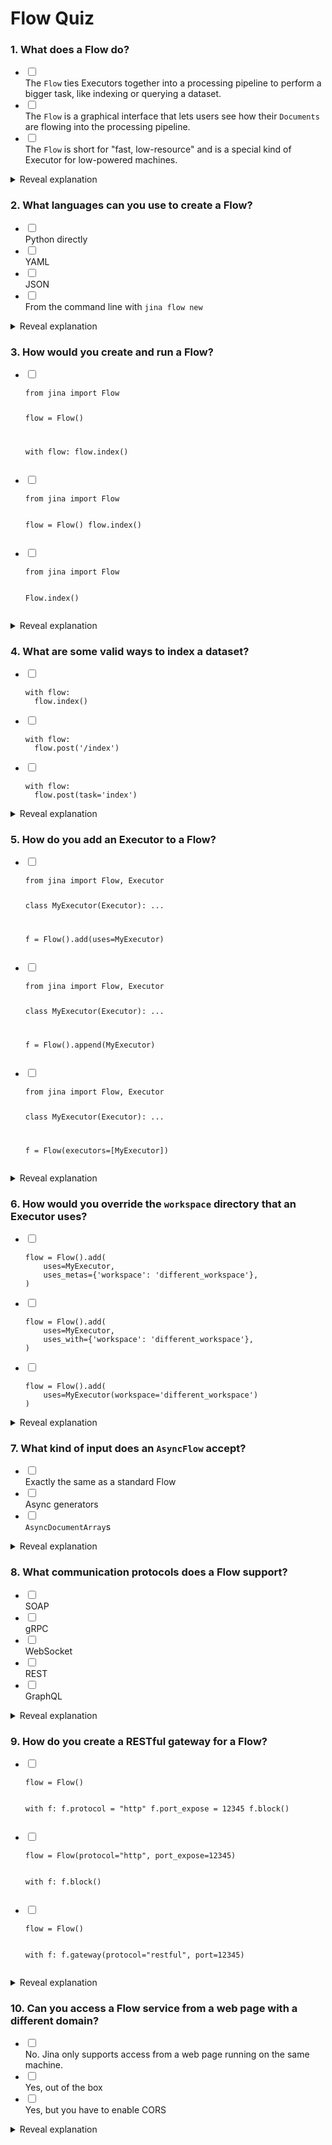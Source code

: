 # Flow Quiz
<h3> 1. What does a Flow do? </h3>
<ul>
<li class="flex my-2"> <input class="incorrect-answer mr-4 mt-1" type="checkbox"><div class="option"> The <code>Flow</code> ties Executors together into a processing pipeline to perform a bigger task, like indexing or querying a dataset. </div> </li>
<li class="flex my-2"> <input class="incorrect-answer mr-4 mt-1" type="checkbox"><div class="option"> The <code>Flow</code> is a graphical interface that lets users see how their <code>Documents</code> are flowing into the processing pipeline. </div> </li>
<li class="flex my-2"> <input class="incorrect-answer mr-4 mt-1" type="checkbox"><div class="option"> The <code>Flow</code> is short for &quot;fast, low-resource&quot; and is a special kind of Executor for low-powered machines. </div> </li>
</ul>
<details>
<summary>Reveal explanation</summary>
<p>
<p><a href="https://docs.jina.ai/fundamentals/flow/">The <code>Flow</code> ties Executors together into a processing pipeline to perform a bigger task, like indexing or querying a dataset</a>. Documents &quot;flow&quot; through the created pipeline and are processed by Executors.</p>

</p>
</details>
<h3> 2. What languages can you use to create a Flow? </h3>
<ul>
<li class="flex my-2"> <input class="incorrect-answer mr-4 mt-1" type="checkbox"><div class="option"> Python directly </div> </li>
<li class="flex my-2"> <input class="incorrect-answer mr-4 mt-1" type="checkbox"><div class="option"> YAML </div> </li>
<li class="flex my-2"> <input class="incorrect-answer mr-4 mt-1" type="checkbox"><div class="option"> JSON </div> </li>
<li class="flex my-2"> <input class="incorrect-answer mr-4 mt-1" type="checkbox"><div class="option"> From the command line with <code>jina flow new</code> </div> </li>
</ul>
<details>
<summary>Reveal explanation</summary>
<p>
<p>Jina supports <a href="https://docs.jina.ai/fundamentals/flow/#minimum-working-example">creating Flows in both YAML and directly in Python</a></p>

</p>
</details>
<h3> 3. How would you create and run a Flow? </h3>
<ul>
<li class="flex my-2"> <input class="incorrect-answer mr-4 mt-1" type="checkbox"><div class="option"> <pre><code class="language-python">from jina import Flow

flow = Flow()

with flow:
  flow.index()
</code></pre>
 </div> </li>
<li class="flex my-2"> <input class="incorrect-answer mr-4 mt-1" type="checkbox"><div class="option"> <pre><code class="language-python">from jina import Flow

flow = Flow()
flow.index()
</code></pre>
 </div> </li>
<li class="flex my-2"> <input class="incorrect-answer mr-4 mt-1" type="checkbox"><div class="option"> <pre><code class="language-python">from jina import Flow

Flow.index()
</code></pre>
 </div> </li>
</ul>
<details>
<summary>Reveal explanation</summary>
<p>
<p>To use <code>flow</code>, <a href="https://docs.jina.ai/fundamentals/flow/flow-api/#use-a-flow">always open it as a context manager, just like you open a file</a>. This is considered the best practice in Jina.</p>

</p>
</details>
<h3> 4. What are some valid ways to index a dataset? </h3>
<ul>
<li class="flex my-2"> <input class="incorrect-answer mr-4 mt-1" type="checkbox"><div class="option"> <pre><code class="language-python">with flow:
  flow.index()
</code></pre>
 </div> </li>
<li class="flex my-2"> <input class="incorrect-answer mr-4 mt-1" type="checkbox"><div class="option"> <pre><code class="language-python">with flow:
  flow.post(&#39;/index&#39;)
</code></pre>
 </div> </li>
<li class="flex my-2"> <input class="incorrect-answer mr-4 mt-1" type="checkbox"><div class="option"> <pre><code class="language-python">with flow:
  flow.post(task=&#39;index&#39;)
</code></pre>
 </div> </li>
</ul>
<details>
<summary>Reveal explanation</summary>
<p>
<p><code>.post()</code> is the core method for <a href="https://docs.jina.ai/fundamentals/flow/send-recv/">sending data to a <code>Flow</code> object</a>, it provides multiple callbacks for fetching results from the Flow. You can also use CRUD methods (<code>index</code>, <code>search</code>, <code>update</code>, <code>delete</code>) which are just sugary syntax of <code>post</code>
with <code>on=&#39;/index&#39;</code> , <code>on=&#39;/search&#39;</code>, etc.</p>

</p>
</details>
<h3> 5. How do you add an Executor to a Flow? </h3>
<ul>
<li class="flex my-2"> <input class="incorrect-answer mr-4 mt-1" type="checkbox"><div class="option"> <pre><code class="language-python">from jina import Flow, Executor

class MyExecutor(Executor):
    ...


f = Flow().add(uses=MyExecutor)
</code></pre>
 </div> </li>
<li class="flex my-2"> <input class="incorrect-answer mr-4 mt-1" type="checkbox"><div class="option"> <pre><code class="language-python">from jina import Flow, Executor

class MyExecutor(Executor):
    ...


f = Flow().append(MyExecutor)
</code></pre>
 </div> </li>
<li class="flex my-2"> <input class="incorrect-answer mr-4 mt-1" type="checkbox"><div class="option"> <pre><code class="language-python">from jina import Flow, Executor

class MyExecutor(Executor):
    ...


f = Flow(executors=[MyExecutor])
</code></pre>
 </div> </li>
</ul>
<details>
<summary>Reveal explanation</summary>
<p>
<p>The <a href="https://docs.jina.ai/fundamentals/flow/add-exec-to-flow/"><code>uses</code> parameter</a> specifies the Executor. <code>uses</code> accepts multiple value types including class name, Docker image, (inline) YAML.</p>

</p>
</details>
<h3> 6. How would you override the <code>workspace</code> directory that an Executor uses? </h3>
<ul>
<li class="flex my-2"> <input class="incorrect-answer mr-4 mt-1" type="checkbox"><div class="option"> <pre><code class="language-python">flow = Flow().add(
    uses=MyExecutor,
    uses_metas={&#39;workspace&#39;: &#39;different_workspace&#39;},
)
</code></pre>
 </div> </li>
<li class="flex my-2"> <input class="incorrect-answer mr-4 mt-1" type="checkbox"><div class="option"> <pre><code class="language-python">flow = Flow().add(
    uses=MyExecutor,
    uses_with={&#39;workspace&#39;: &#39;different_workspace&#39;},
)
</code></pre>
 </div> </li>
<li class="flex my-2"> <input class="incorrect-answer mr-4 mt-1" type="checkbox"><div class="option"> <pre><code class="language-python">flow = Flow().add(
    uses=MyExecutor(workspace=&#39;different_workspace&#39;)
)
</code></pre>
 </div> </li>
</ul>
<details>
<summary>Reveal explanation</summary>
<p>
<p><code>workspace</code> is a meta setting, meaning it applies to <em>all</em> Executors in the Flow. <a href="https://docs.jina.ai/fundamentals/flow/add-exec-to-flow/#override-executor-config">As well as meta-configuration, both request-level and Executor-level parameters can be overridden</a>.</p>

</p>
</details>
<h3> 7. What kind of input does an <code>AsyncFlow</code> accept? </h3>
<ul>
<li class="flex my-2"> <input class="incorrect-answer mr-4 mt-1" type="checkbox"><div class="option"> Exactly the same as a standard Flow </div> </li>
<li class="flex my-2"> <input class="incorrect-answer mr-4 mt-1" type="checkbox"><div class="option"> Async generators </div> </li>
<li class="flex my-2"> <input class="incorrect-answer mr-4 mt-1" type="checkbox"><div class="option"> <code>AsyncDocumentArray</code>s </div> </li>
</ul>
<details>
<summary>Reveal explanation</summary>
<p>
<p>AsyncFlow is an “async version” of the Flow class. Unlike Flow, <a href="https://docs.jina.ai/fundamentals/flow/async-flow/#create-asyncflow">AsyncFlow accepts input and output functions as async generators</a>. This is useful when your data sources involve other asynchronous libraries (e.g. motor for MongoDB):</p>

</p>
</details>
<h3> 8. What communication protocols does a Flow support? </h3>
<ul>
<li class="flex my-2"> <input class="incorrect-answer mr-4 mt-1" type="checkbox"><div class="option"> SOAP </div> </li>
<li class="flex my-2"> <input class="incorrect-answer mr-4 mt-1" type="checkbox"><div class="option"> gRPC </div> </li>
<li class="flex my-2"> <input class="incorrect-answer mr-4 mt-1" type="checkbox"><div class="option"> WebSocket </div> </li>
<li class="flex my-2"> <input class="incorrect-answer mr-4 mt-1" type="checkbox"><div class="option"> REST </div> </li>
<li class="flex my-2"> <input class="incorrect-answer mr-4 mt-1" type="checkbox"><div class="option"> GraphQL </div> </li>
</ul>
<details>
<summary>Reveal explanation</summary>
<p>
<p>Jina supports <a href="https://docs.jina.ai/fundamentals/flow/flow-as-a-service/#supported-communication-protocols">HTTP (RESTful), gRPC, and WebSocket protocols</a>.</p>

</p>
</details>
<h3> 9. How do you create a RESTful gateway for a Flow? </h3>
<ul>
<li class="flex my-2"> <input class="incorrect-answer mr-4 mt-1" type="checkbox"><div class="option"> <pre><code class="language-python">flow = Flow()

with f:
  f.protocol = &quot;http&quot;
  f.port_expose = 12345
  f.block()
</code></pre>
 </div> </li>
<li class="flex my-2"> <input class="incorrect-answer mr-4 mt-1" type="checkbox"><div class="option"> <pre><code class="language-python">flow = Flow(protocol=&quot;http&quot;, port_expose=12345)

with f:
  f.block()
</code></pre>
 </div> </li>
<li class="flex my-2"> <input class="incorrect-answer mr-4 mt-1" type="checkbox"><div class="option"> <pre><code class="language-python">flow = Flow()

with f:
  f.gateway(protocol=&quot;restful&quot;, port=12345)
</code></pre>
 </div> </li>
</ul>
<details>
<summary>Reveal explanation</summary>
<p>
<p>Jina supports gRPC, WebSocket and RESTful gateways. <a href="https://docs.jina.ai/fundamentals/flow/flow-as-a-service/">To enable a Flow to receive from HTTP requests, you can add protocol=&#39;http&#39; in the Flow constructor</a>.</p>

</p>
</details>
<h3> 10. Can you access a Flow service from a web page with a different domain? </h3>
<ul>
<li class="flex my-2"> <input class="incorrect-answer mr-4 mt-1" type="checkbox"><div class="option"> No. Jina only supports access from a web page running on the same machine. </div> </li>
<li class="flex my-2"> <input class="incorrect-answer mr-4 mt-1" type="checkbox"><div class="option"> Yes, out of the box </div> </li>
<li class="flex my-2"> <input class="incorrect-answer mr-4 mt-1" type="checkbox"><div class="option"> Yes, but you have to enable CORS </div> </li>
</ul>
<details>
<summary>Reveal explanation</summary>
<p>
<p>CORS (cross-origin-resources-sharing) is <a href="https://docs.jina.ai/fundamentals/flow/flow-as-a-service/#enable-cross-origin-resources-sharing-cors">by default disabled for security</a>. That means you can not access the service from a webpage with different domain until you enable it.</p>

</p>
</details>
